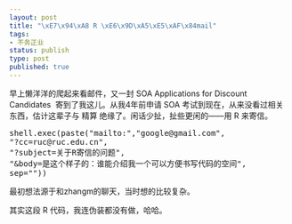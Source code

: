 ```yaml
--- 
layout: post
title: "\xE7\x94\xA8 R \xE6\x9D\xA5\xE5\xAF\x84mail"
tags: 
- 不务正业
status: publish
type: post
published: true
---
```

早上懒洋洋的爬起来看邮件，又一封 SOA Applications for Discount Candidates  寄到了我这儿。从我4年前申请 SOA 考试到现在，从来没看过相关东西，估计这辈子与 精算 绝缘了。闲话少扯，扯些更闲的——用 R 来寄信。
<pre lang="rsplus">shell.exec(paste("mailto:","google@gmail.com",
"?cc=ruc@ruc.edu.cn",
"?subject=关于R寄信的问题",
"&amp;body=是这个样子的：谁能介绍我一个可以方便书写代码的空间",
sep=""))</pre>
最初想法源于和zhangm的聊天，当时想的比较复杂。

其实这段 R 代码，我连伪装都没有做，哈哈。
